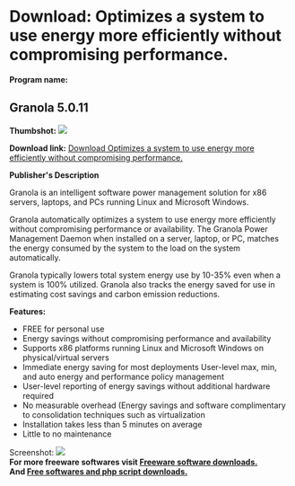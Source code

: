 # Download: Optimizes a system to use energy more efficiently without compromising performance.

**Program name:**

## Granola 5.0.11

  
**Thumbshot:** ![](http://www.freewarefiles.com/screenshot/granola2_md.jpg)   
  
**Download link:** [Download Optimizes a system to use energy more efficiently without compromising performance.](http://freesoftwares.boysofts.com/Granola_program_56775.html)  
  


**Publisher's Description**  
  


Granola is an intelligent software power management solution for x86 servers, laptops, and PCs running Linux and Microsoft Windows. 

Granola automatically optimizes a system to use energy more efficiently without compromising performance or availability. The Granola Power Management Daemon when installed on a server, laptop, or PC, matches the energy consumed by the system to the load on the system automatically. 

Granola typically lowers total system energy use by 10-35% even when a system is 100% utilized. Granola also tracks the energy saved for use in estimating cost savings and carbon emission reductions.

**Features:**

  * FREE for personal use 
  * Energy savings without compromising performance and availability 
  * Supports x86 platforms running Linux and Microsoft Windows on physical/virtual servers 
  * Immediate energy saving for most deployments User-level max, min, and auto energy and performance policy management 
  * User-level reporting of energy savings without additional hardware required 
  * No measurable overhead (Energy savings and software complimentary to consolidation techniques such as virtualization 
  * Installation takes less than 5 minutes on average 
  * Little to no maintenance 

  
  
Screenshot: ![](http://www.freewarefiles.com/screenshot/granola2.jpg)   
**For more freeware softwares visit [Freeware software downloads.](http://freesoftwares.boysofts.com/)**   
**And [Free softwares and php script downloads.](http://www.boysofts.com/)**
